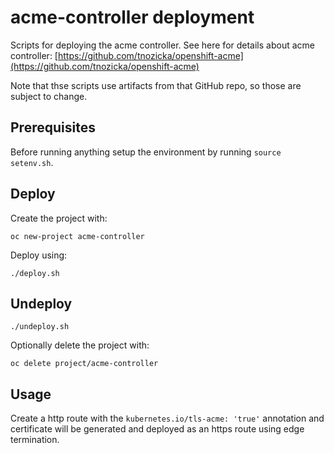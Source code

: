# acme-controller deployment

Scripts for deploying the acme controller. 
See here for details about acme controller: [https://github.com/tnozicka/openshift-acme](https://github.com/tnozicka/openshift-acme)

Note that thse scripts use artifacts from that GitHub repo, so those are subject to change.

## Prerequisites

Before running anything setup the environment by running `source setenv.sh`.


## Deploy

Create the project with:

```
oc new-project acme-controller
```

Deploy using:
```
./deploy.sh
```

## Undeploy

```
./undeploy.sh
```

Optionally delete the project with:

```
oc delete project/acme-controller
```

## Usage

Create a http route with the `kubernetes.io/tls-acme: 'true'` annotation and certificate will be generated and deployed as
an https route using edge termination.

